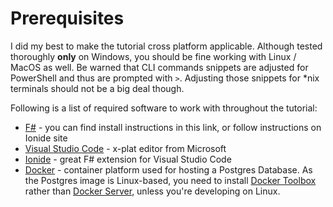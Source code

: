 # Prerequisites

I did my best to make the tutorial cross platform applicable.
Although tested thoroughly **only** on Windows, you should be fine working with Linux / MacOS as well.
Be warned that CLI commands snippets are adjusted for PowerShell and thus are prompted with `>`.
Adjusting those snippets for *nix terminals should not be a big deal though.

Following is a list of required software to work with throughout the tutorial:

* [F#](http://fsharp.org) - you can find install instructions in this link, or follow instructions on Ionide site
* [Visual Studio Code](https://code.visualstudio.com/) - x-plat editor from Microsoft
* [Ionide](http://ionide.io/) - great F# extension for Visual Studio Code
* [Docker](https://www.docker.com) - container platform used for hosting a Postgres Database. As the Postgres image is Linux-based, you need to install [Docker Toolbox](https://www.docker.com/products/docker-toolbox) rather than [Docker Server](https://www.docker.com/community-edition), unless you're developing on Linux.